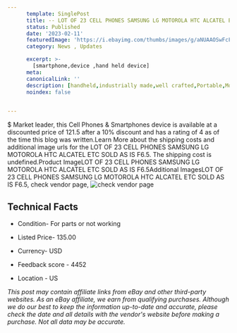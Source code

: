 ```yaml
---
      template: SinglePost
      title: -- LOT OF 23 CELL PHONES SAMSUNG LG MOTOROLA HTC ALCATEL ETC SOLD AS IS F6.5
      status: Published
      date: '2023-02-11'
      featuredImage: 'https://i.ebayimg.com/thumbs/images/g/aNUAAOSwFcFj5WYz/s-l225.jpg'
      category: News , Updates

      excerpt: >-
        [smartphone,device ,hand held device]
      meta:
      canonicalLink: ''
      description: [handheld,industrially made,well crafted,Portable,Mobile,Compact,Convenient,Lightweight,Maneuverable,Man-portable,Miniature,Carriable,Hand-held,Light,Holdable,Transportable,Mobile device,Pocket-sized,On-the-go,Wireless,Cordless,Compact size,Convenient size, smartphone,device ,hand held device]
      noindex: false

        
---
```

$
    Market leader, this Cell Phones & Smartphones device is available at a discounted price of 121.5 after a 10% discount and has a rating of 4 as of the time this blog was written.Learn More about the shipping costs and additional image urls for the LOT OF 23 CELL PHONES SAMSUNG LG MOTOROLA HTC ALCATEL ETC SOLD AS IS F6.5. The shipping cost is undefined.Product ImageLOT OF 23 CELL PHONES SAMSUNG LG MOTOROLA HTC ALCATEL ETC SOLD AS IS F6.5Additional ImagesLOT OF 23 CELL PHONES SAMSUNG LG MOTOROLA HTC ALCATEL ETC SOLD AS IS F6.5, check vendor page, ![check vendor page](https://origin-galleryplus.ebayimg.com/ws/web/325529913531_2_0_1/225x225.jpg,https://origin-galleryplus.ebayimg.com/ws/web/325529913531_3_0_1/225x225.jpg)
    
    

 ## Technical Facts 



     
      

 - Condition- For parts or not working 


      

 - Listed Price- 135.00 


      

 - Currency- USD 


      

 - Feedback score - 4452 


      

 - Location - US 


      
      

 *_This post may contain affiliate links from eBay and other third-party websites. As an eBay affiliate, we earn from qualifying purchases. Although we do our best to keep the information up-to-date and accurate, please check the date and all details with the vendor's website before making a purchase. Not all data may be accurate._*



    
    
    
    
    